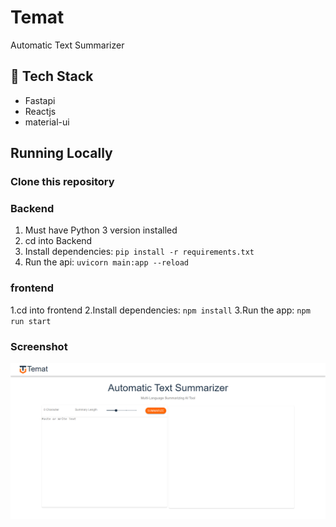# Temat
Automatic Text Summarizer
## 🚀 Tech Stack
* Fastapi
* Reactjs
* material-ui
## Running Locally
### Clone this repository
### Backend
1. Must have Python 3 version  installed 
2. cd into Backend
3. Install dependencies: `pip install -r requirements.txt`
4. Run the api: `uvicorn main:app --reload `
### frontend
1.cd into frontend
2.Install dependencies: `npm install`
3.Run the app:  `npm run start`
 
### Screenshot
![](https://github.com/moamin4so/Temat/blob/main/frontend/src/images/screenshort1.png?raw=true?raw=trues=200)
 

